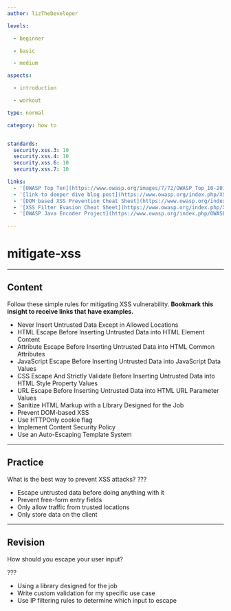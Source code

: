 ```yaml
---
author: lizTheDeveloper

levels:

  - beginner

  - basic

  - medium

aspects:

  - introduction

  - workout

type: normal

category: how to


standards:
  security.xss.3: 10
  security.xss.4: 10
  security.xss.6: 10
  security.xss.7: 10

links:
  - '[OWASP Top Ten](https://www.owasp.org/images/7/72/OWASP_Top_10-2017_%28en%29.pdf.pdf)'
  - '[link to deeper dive blog post](https://www.owasp.org/index.php/XSS_(Cross_Site_Scripting)_Prevention_Cheat_Sheet)'
  - '[DOM based XSS Prevention Cheat Sheet](https://www.owasp.org/index.php/DOM_based_XSS_Prevention_Cheat_Sheet)'
  - '[XSS Filter Evasion Cheat Sheet](https://www.owasp.org/index.php/XSS_Filter_Evasion_Cheat_Sheet)'
  - '[OWASP Java Encoder Project](https://www.owasp.org/index.php/OWASP_Java_Encoder_Project)'

---
```


# mitigate-xss

---
## Content

Follow these simple rules for mitigating XSS vulnerability. **Bookmark this insight to receive links that have examples.**

- Never Insert Untrusted Data Except in Allowed Locations
- HTML Escape Before Inserting Untrusted Data into HTML Element Content
- Attribute Escape Before Inserting Untrusted Data into HTML Common Attributes
- JavaScript Escape Before Inserting Untrusted Data into JavaScript Data Values
- CSS Escape And Strictly Validate Before Inserting Untrusted Data into HTML Style Property Values
- URL Escape Before Inserting Untrusted Data into HTML URL Parameter Values
- Sanitize HTML Markup with a Library Designed for the Job
- Prevent DOM-based XSS
- Use HTTPOnly cookie flag
- Implement Content Security Policy
- Use an Auto-Escaping Template System
 
---
## Practice

What is the best way to prevent XSS attacks?
???

* Escape untrusted data before doing anything with it
* Prevent free-form entry fields
* Only allow traffic from trusted locations
* Only store data on the client

---
## Revision

How should you escape your user input?

???

* Using a library designed for the job
* Write custom validation for my specific use case
* Use IP filtering rules to determine which input to escape
